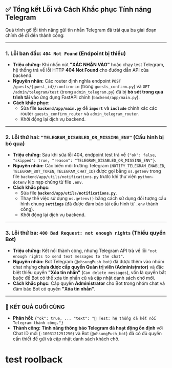 
## ✅ Tổng kết Lỗi và Cách Khắc phục Tính năng Telegram


Quá trình gỡ lỗi tính năng gửi tin nhắn Telegram đã trải qua ba giai đoạn chính để đi đến thành công:

---

### 1. Lỗi ban đầu: `404 Not Found` (Endpoint bị thiếu)

* **Triệu chứng:** Khi nhấn nút **"XÁC NHẬN VÀO"** hoặc chạy test Telegram, hệ thống trả về lỗi HTTP **404 Not Found** cho đường dẫn API của backend.
* **Nguyên nhân:** Các router định nghĩa endpoint `POST /guests/{guest_id}/confirm-in` (trong `guests_confirm.py`) và `GET /admin/telegram/test` (trong `admin_telegram.py`) đã bị **bỏ sót trong quá trình tải** vào ứng dụng FastAPI chính (`backend/app/main.py`).
* **Cách khắc phục:**
    * Sửa file **`backend/app/main.py`** để **`import`** và **`include`** chính xác các router `guests_confirm_router` và `admin_telegram_router`.
    * Khởi động lại dịch vụ backend.

---

### 2. Lỗi thứ hai: `"TELEGRAM_DISABLED_OR_MISSING_ENV"` (Cấu hình bị bỏ qua)

* **Triệu chứng:** Sau khi sửa lỗi 404, endpoint test trả về `{"ok": false, "skipped": true, "reason": "TELEGRAM_DISABLED_OR_MISSING_ENV"}`.
* **Nguyên nhân:** Các biến môi trường Telegram (`NOTIFY_TELEGRAM_ENABLED`, `TELEGRAM_BOT_TOKEN`, `TELEGRAM_CHAT_ID`) được gọi bằng `os.getenv` trong file `backend/app/utils/notifications.py` trước khi thư viện `python-dotenv` kịp nạp chúng từ file `.env`.
* **Cách khắc phục:**
    * Sửa file **`backend/app/utils/notifications.py`**.
    * Thay thế việc sử dụng `os.getenv()` bằng cách sử dụng đối tượng cấu hình chung **`settings`** (đã được đảm bảo tải cấu hình từ `.env` thành công).
    * Khởi động lại dịch vụ backend.

---

### 3. Lỗi thứ ba: `400 Bad Request: not enough rights` (Thiếu quyền Bot)

* **Triệu chứng:** Kết nối thành công, nhưng Telegram API trả về lỗi `"not enough rights to send text messages to the chat"`.
* **Nguyên nhân:** Bot Telegram (`@ohsungPush_bot`) đã được thêm vào nhóm chat nhưng **chưa được cấp quyền Quản trị viên (Administrator)** và đặc biệt thiếu quyền **"Xóa tin nhắn"** (`Can delete messages`), vốn là quyền bắt buộc để Bot có thể xóa tin nhắn cũ và cập nhật danh sách chờ mới.
* **Cách khắc phục:** Cấp quyền **Administrator** cho Bot trong nhóm chat và đảm bảo Bot có quyền **"Xóa tin nhắn"**.

---
### 🎉 KẾT QUẢ CUỐI CÙNG

* **Phản hồi:** `{"ok": true, ... "text": "🔔 Test: hệ thống đã kết nối Telegram thành công."}`
* **Thành công:** **Tính năng thông báo Telegram đã hoạt động ổn định** với Chat ID mới (`-1003121251250`) và Bot (`@ohsungPush_bot`) đã có đủ quyền cần thiết để gửi và cập nhật danh sách khách chờ.




# test roolback